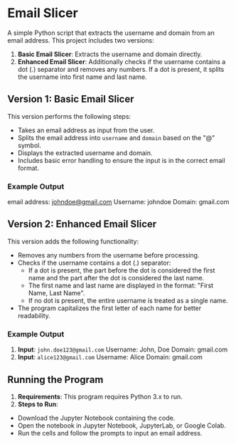 # Email Slicer

A simple Python script that extracts the username and domain from an email address. This project includes two versions:
1. **Basic Email Slicer**: Extracts the username and domain directly.
2. **Enhanced Email Slicer**: Additionally checks if the username contains a dot (.) separator and removes any numbers. If a dot is present, it splits the username into first name and last name.

## Version 1: Basic Email Slicer
This version performs the following steps:
- Takes an email address as input from the user.
- Splits the email address into `username` and `domain` based on the "@" symbol.
- Displays the extracted username and domain.
- Includes basic error handling to ensure the input is in the correct email format.

### Example Output
email address: johndoe@gmail.com Username: johndoe Domain: gmail.com


## Version 2: Enhanced Email Slicer
This version adds the following functionality:
- Removes any numbers from the username before processing.
- Checks if the username contains a dot (.) separator:
  - If a dot is present, the part before the dot is considered the first name and the part after the dot is considered the last name.
  - The first name and last name are displayed in the format: "First Name, Last Name".
  - If no dot is present, the entire username is treated as a single name.
- The program capitalizes the first letter of each name for better readability.

### Example Output
1. **Input**: `john.doe123@gmail.com`
Username: John, Doe Domain: gmail.com
2. **Input**: `alice123@gmail.com`
Username: Alice Domain: gmail.com

## Running the Program
1. **Requirements**: This program requires Python 3.x to run.
2. **Steps to Run**:
- Download the Jupyter Notebook containing the code.
- Open the notebook in Jupyter Notebook, JupyterLab, or Google Colab.
- Run the cells and follow the prompts to input an email address.
